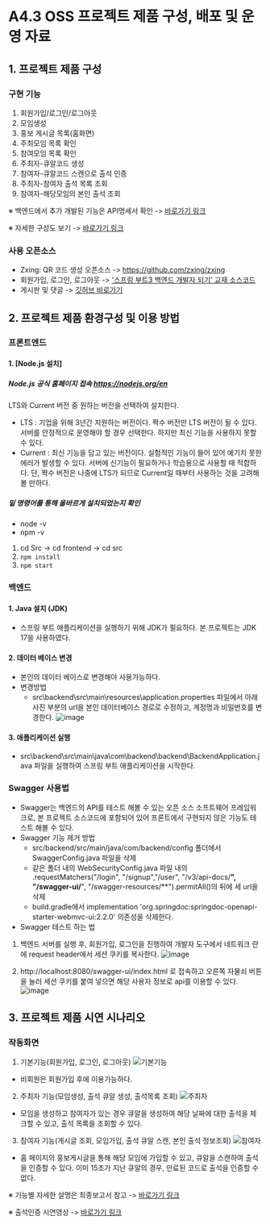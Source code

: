 # A4.3 OSS 프로젝트 제품 구성, 배포 및 운영 자료  


## 1. 프로젝트 제품 구성

### 구현 기능
  1. 회원가입/로그인/로그아웃
  2. 모임생성
  3. 홍보 게시글 목록(홈화면)
  4. 주최모임 목록 확인
  5. 참여모임 목록 확인
  6. 주최자-큐알코드 생성
  7. 참여자-큐알코드 스캔으로 출석 인증
  8. 주최자-참여자 출석 목록 조회
  9. 참여자-해당모임의 본인 출석 조회
     
  ※ 백엔드에서 추가 개발된 기능은 API명세서 확인 -> [바로가기 링크](https://www.notion.so/API-9e8f00b6085e476bb837cbb3f8a85c44)

  ※ 자세한 구성도 보기 -> [바로가기 링크](https://github.com/CSID-DGU/2024-1-OSSProj-WelcomeOPSO-06/blob/mmm/src/overview.md)

### 사용 오픈소스
- Zxing: QR 코드 생성 오픈소스 -> https://github.com/zxing/zxing
- 회원가입, 로그인, 로그아웃 ->  ['스프링 부트3 백엔드 개발자 되기' 교재 소스코드](https://github.com/shinsunyoung/springboot-developer)
- 게시판 및 댓글 -> [깃허브 바로가기](https://github.com/dev-dykim/Spring-project-board)
  
## 2. 프로젝트 제품 환경구성 및 이용 방법  
### 프론트엔드

#### 1. [Node.js 설치]
  ##### Node.js 공식 홈페이지 접속 https://nodejs.org/en
  LTS와 Current 버전 중 원하는 버전을 선택하여 설치한다.
  - LTS : 기업을 위해 3년간 지원하는 버전이다. 짝수 버전만 LTS 버전이 될 수 있다. 서버를 안정적으로 운영해야 할 경우 선택한다. 하지만 최신 기능을 사용하지 못할 수 있다.
  - Current : 최신 기능을 담고 있는 버전이다. 실험적인 기능이 들어 있어 예기치 못한 에러가 발생할 수 있다. 서버에 신기능이 필요하거나 학습용으로 사용할 때 적합하다. 단, 짝수 버전은 나중에 LTS가 되므로 Current일 때부터 사용하는 것을 고려해볼 만하다.

##### 밑 명령어를 통해 올바르게 설치되었는지 확인
  - node -v
  - npm -v
1. cd Src -> cd frontend -> cd src
2. `npm install`
3. `npm start`

### 백엔드
#### 1. Java 설치 (JDK)
- 스프링 부트 애플리케이션을 실행하기 위해 JDK가 필요하다. 본 프로젝트는 JDK 17을 사용하였다.
    
#### 2. 데이터 베이스 변경
- 본인의 데이터 베이스로 변경해야 사용가능하다.
- 변경방법
  - src\backend\src\main\resources\application.properties 파일에서 아래 사진 부분의 url을 본인 데이터베이스 경로로 수정하고, 계정명과 비밀번호를 변경한다.
  ![image](https://github.com/CSID-DGU/2024-1-OSSProj-WelcomeOPSO-06/assets/144206885/e577d725-fde8-4240-91a6-d6f7420bf831)

#### 3. 애플리케이션 실행
- src\backend\src\main\java\com\backend\backend\BackendApplication.java 파일을 실행하여 스프링 부트 애플리케이션을 시작한다.

### Swagger 사용법
- Swagger는 백엔드의 API를 테스트 해볼 수 있는 오픈 소스 소프트웨어 프레임워크로, 본 프로젝트 소스코드에 포함되어 있어 프론트에서 구현되지 않은 기능도 테스트 해볼 수 있다.
- Swagger 기능 제거 방법
  - src/backend/src/main/java/com/backend/config 폴더에서 SwaggerConfig.java 파일을 삭제
  - 같은 폴더 내의 WebSecurityConfig.java 파일 내의 .requestMatchers("/login", "/signup","/user", "/v3/api-docs/**", "/swagger-ui/**", "/swagger-resources/**").permitAll()의 뒤에 세 url을 삭제
  - build.gradle에서 implementation 'org.springdoc:springdoc-openapi-starter-webmvc-ui:2.2.0' 의존성을 삭제한다.
- Swagger 테스트 하는 법
1. 백엔드 서버를 실행 후, 회원가입, 로그인을 진행하여 개발자 도구에서 네트워크 란에 request header에서 세션 쿠키를 복사한다.
  ![image](https://github.com/CSID-DGU/2024-1-OSSProj-WelcomeOPSO-06/assets/144206885/a89e3f68-a19c-4edb-ad6d-ad2a4a5bb9c8)

  
2. http://localhost:8080/swagger-ui/index.html 로 접속하고 오른쪽 자물쇠 버튼을 눌러 세션 쿠키를 붙여 넣으면 해당 사용자 정보로 api를 이용할 수 있다.
  ![image](https://github.com/CSID-DGU/2024-1-OSSProj-WelcomeOPSO-06/assets/144206885/d2a0d4e0-ef61-476e-8794-a371703375da)

## 3. 프로젝트 제품 시연 시나리오  
  
### 작동화면
 1. 기본기능(회원가입, 로그인, 로그아웃)
 ![기본기능](https://github.com/CSID-DGU/2024-1-OSSProj-WelcomeOPSO-06/assets/144206885/fb35ac69-b2b0-473e-83e9-014e2a1cf1f4)
 - 비회원은 회원가입 후에 이용가능하다.
   
2. 주최자 기능(모임생성, 출석 큐알 생성, 출석목록 조회)
   ![주최자](https://github.com/CSID-DGU/2024-1-OSSProj-WelcomeOPSO-06/assets/144206885/11d29b79-3fd4-4830-b4ac-d143bf473dae)
 - 모임을 생성하고 참여자가 있는 경우 큐알을 생성하여 해당 날짜에 대한 출석을 체크할 수 있고, 출석 목록을 조회할 수 있다.
   
3. 참여자 기능(게시글 조회, 모임가입, 출석 큐알 스캔, 본인 출석 정보조회) 
  ![참여자](https://github.com/CSID-DGU/2024-1-OSSProj-WelcomeOPSO-06/assets/144206885/3a60a1e8-f2f6-4c89-a52e-374e88e5d3e4)
 - 홈 페이지의 홍보게시글을 통해 해당 모임에 가입할 수 있고, 큐알을 스캔하여 출석을 인증할 수 있다. 이미 15초가 지난 큐알의 경우, 만료된 코드로 출석을 인증할 수 없다.

   
※ 기능별 자세한 설명은 최종보고서 참고 -> [바로가기 링크](https://github.com/CSID-DGU/2024-1-OSSProj-WelcomeOPSO-06/blob/mmm/Docs/3_1_OSSProj_06_%EC%96%B4%EC%84%9C%EC%98%B5%EC%86%8C_%EC%B5%9C%EC%A2%85%EB%B3%B4%EA%B3%A0%EC%84%9C_.md#5-%EA%B0%9C%EB%B0%9C-%EA%B3%BC%EC%A0%95)

※ 출석인증 시연영상 -> [바로가기 링크](https://github.com/CSID-DGU/2024-1-OSSProj-WelcomeOPSO-06/blob/mmm/Docs/%EC%8B%9C%EC%97%B0%EB%8F%99%EC%98%81%EC%83%81.mp4)
